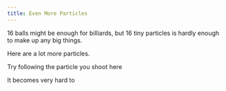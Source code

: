 ```yaml
---
title: Even More Particles
---
```


<script src="shared.js"></script>
<script>
	var boxWidth = 25
    var sim = createSimulation({
        initialize: function(simulation) {
            var p = simulation.parameters;
            p.friction = 0.2;
            setBoxWidth(simulation, boxWidth);

            initBilliards(simulation, simulation.boxBounds);
            simulation.particles[0].color = Color.black;

    		setToolbarAvailableTools(simulation.toolbar, ["impulse"]);
        }
    });
</script>

16 balls might be enough for billiards, but 16 tiny particles is hardly enough to make up any big things.

Here are a lot more particles.

Try following the particle you shoot here

It becomes very hard to 

<script>
	createSliderHere({
		initialValue: boxWidth,
		min: 25, max: 150,
		minLabel: "16", maxLabel: "A lot",
		update: function(value)
		{
			if (boxWidth != value)
			{
				boxWidth = value;
				resetSimulation(sim);
			}
		},
	});
	createShowLatestShotBallButton();
</script>